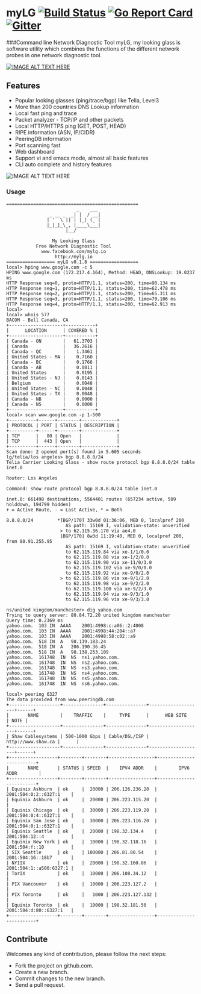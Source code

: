 # myLG [![Build Status](https://travis-ci.org/mehrdadrad/mylg.svg?branch=master)](https://travis-ci.org/mehrdadrad/mylg) [![Go Report Card](https://goreportcard.com/badge/github.com/mehrdadrad/mylg)](https://goreportcard.com/report/github.com/mehrdadrad/mylg) [![Gitter](https://badges.gitter.im/Join%20Chat.svg)](https://gitter.im/mehrdadrad/mylg?utm_source=badge&utm_medium=badge&utm_campaign=pr-badge) 

###Command line Network Diagnostic Tool
myLG, my looking glass is software utility which combines the functions of the different network probes in one network diagnostic tool.

[![IMAGE ALT TEXT HERE](https://img.youtube.com/vi/jQJWcnLH3Fg/0.jpg)](https://www.youtube.com/watch?v=Aoh4HS5w3vU)

## Features
* Popular looking glasses (ping/trace/bgp) like Telia, Level3
* More than 200 countries DNS Lookup information 
* Local fast ping and trace
* Packet analyzer - TCP/IP and other packets 
* Local HTTP/HTTPS ping (GET, POST, HEAD)
* RIPE information (ASN, IP/CIDR)
* PeeringDB information
* Port scanning fast
* Web dashboard
* Support vi and emacs mode, almost all basic features
* CLI auto complete and history features

![IMAGE ALT TEXT HERE](http://mylg.io/wp-content/uploads/2016/07/mylg_dashboard-e1469682631215.png)

### Usage

```
=================================================	
                          _    ___ 
                _ __ _  _| |  / __|
               | '  \ || | |_| (_ |
               |_|_|_\_, |____\___|
                      |__/          
	
                 My Looking Glass
           Free Network Diagnostic Tool
             www.facebook.com/mylg.io
                  http://mylg.io
================== myLG v0.1.8 ==================
local> hping www.google.com -c 5
HPING www.google.com (172.217.4.164), Method: HEAD, DNSLookup: 19.0237 ms
HTTP Response seq=0, proto=HTTP/1.1, status=200, time=90.134 ms
HTTP Response seq=1, proto=HTTP/1.1, status=200, time=62.478 ms
HTTP Response seq=2, proto=HTTP/1.1, status=200, time=65.311 ms
HTTP Response seq=3, proto=HTTP/1.1, status=200, time=70.106 ms
HTTP Response seq=4, proto=HTTP/1.1, status=200, time=62.913 ms
local> 
local> whois 577
BACOM - Bell Canada, CA
+--------------------+-----------+
|      LOCATION      | COVERED % |
+--------------------+-----------+
| Canada - ON        |   61.3703 |
| Canada             |   36.2616 |
| Canada - QC        |    1.3461 |
| United States - MA |    0.7160 |
| Canada - BC        |    0.1766 |
| Canada - AB        |    0.0811 |
| United States      |    0.0195 |
| United States - NJ |    0.0143 |
| Belgium            |    0.0048 |
| United States - NC |    0.0048 |
| United States - TX |    0.0048 |
| Canada - NB        |    0.0000 |
| Canada - NS        |    0.0000 |
+--------------------+-----------+
local> scan www.google.com -p 1-500
+----------+------+--------+-------------+
| PROTOCOL | PORT | STATUS | DESCRIPTION |
+----------+------+--------+-------------+
| TCP      |   80 | Open   |             |
| TCP      |  443 | Open   |             |
+----------+------+--------+-------------+
Scan done: 2 opened port(s) found in 5.605 seconds
lg/telia/los angeles> bgp 8.8.8.0/24
Telia Carrier Looking Glass - show route protocol bgp 8.8.8.0/24 table inet.0

Router: Los Angeles

Command: show route protocol bgp 8.8.8.0/24 table inet.0

inet.0: 661498 destinations, 5564401 routes (657234 active, 509 holddown, 194799 hidden)
+ = Active Route, - = Last Active, * = Both

8.8.8.0/24         *[BGP/170] 33w0d 01:36:06, MED 0, localpref 200
                      AS path: 15169 I, validation-state: unverified
                    > to 62.115.36.170 via ae4.0
                    [BGP/170] 8w3d 11:19:40, MED 0, localpref 200, from 80.91.255.95
                      AS path: 15169 I, validation-state: unverified
                      to 62.115.119.84 via xe-1/1/0.0
                      to 62.115.119.88 via xe-1/2/0.0
                      to 62.115.119.90 via xe-11/0/3.0
                      to 62.115.119.102 via xe-9/0/0.0
                      to 62.115.119.92 via xe-9/0/2.0
                    > to 62.115.119.86 via xe-9/1/2.0
                      to 62.115.119.98 via xe-9/2/2.0
                      to 62.115.119.100 via xe-9/2/3.0
                      to 62.115.119.94 via xe-9/3/1.0
                      to 62.115.119.96 via xe-9/3/3.0

ns/united kingdom/manchester> dig yahoo.com
Trying to query server: 80.84.72.20 united kingdom manchester
Query time: 0.2369 ms
yahoo.com.	103	IN	AAAA	2001:4998:c:a06::2:4008
yahoo.com.	103	IN	AAAA	2001:4998:44:204::a7
yahoo.com.	103	IN	AAAA	2001:4998:58:c02::a9
yahoo.com.	518	IN	A	98.139.183.24
yahoo.com.	518	IN	A	206.190.36.45
yahoo.com.	518	IN	A	98.138.253.109
yahoo.com.	161748	IN	NS	ns1.yahoo.com.
yahoo.com.	161748	IN	NS	ns2.yahoo.com.
yahoo.com.	161748	IN	NS	ns3.yahoo.com.
yahoo.com.	161748	IN	NS	ns4.yahoo.com.
yahoo.com.	161748	IN	NS	ns5.yahoo.com.
yahoo.com.	161748	IN	NS	ns6.yahoo.com.

local> peering 6327
The data provided from www.peeringdb.com
+-------------------+---------------+---------------+--------------------+------+
|       NAME        |    TRAFFIC    |     TYPE      |      WEB SITE      | NOTE |
+-------------------+---------------+---------------+--------------------+------+
| Shaw Cablesystems | 500-1000 Gbps | Cable/DSL/ISP | http://www.shaw.ca |      |
+-------------------+---------------+---------------+--------------------+------+
+------------------+--------+--------+-----------------+-------------------------+
|       NAME       | STATUS | SPEED  |    IPV4 ADDR    |        IPV6 ADDR        |
+------------------+--------+--------+-----------------+-------------------------+
| Equinix Ashburn  | ok     |  20000 | 206.126.236.20  | 2001:504:0:2::6327:1    |
| Equinix Ashburn  | ok     |  20000 | 206.223.115.20  |                         |
| Equinix Chicago  | ok     |  30000 | 206.223.119.20  | 2001:504:0:4::6327:1    |
| Equinix San Jose | ok     |  30000 | 206.223.116.20  | 2001:504:0:1::6327:1    |
| Equinix Seattle  | ok     |  20000 | 198.32.134.4    | 2001:504:12::4          |
| Equinix New York | ok     |  10000 | 198.32.118.16   | 2001:504:f::10          |
| SIX Seattle      | ok     | 100000 | 206.81.80.54    | 2001:504:16::18b7       |
| NYIIX            | ok     |  20000 | 198.32.160.86   | 2001:504:1::a500:6327:1 |
| TorIX            | ok     |  10000 | 206.108.34.12   |                         |
| PIX Vancouver    | ok     |  10000 | 206.223.127.2   |                         |
| PIX Toronto      | ok     |   1000 | 206.223.127.132 |                         |
| Equinix Toronto  | ok     |  10000 | 198.32.181.50   | 2001:504:d:80::6327:1   |
+------------------+--------+--------+-----------------+-------------------------+

```

## Contribute 
Welcomes any kind of contribution, please follow the next steps:

- Fork the project on github.com.
- Create a new branch.
- Commit changes to the new branch.
- Send a pull request.
